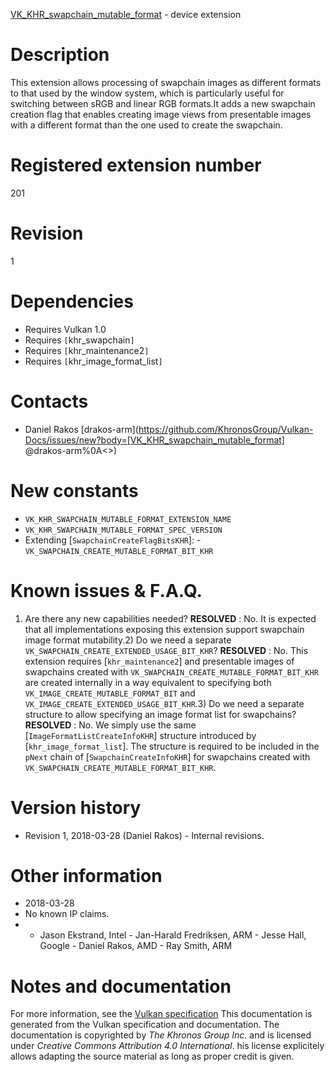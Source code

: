 [VK_KHR_swapchain_mutable_format](https://www.khronos.org/registry/vulkan/specs/1.3-extensions/man/html/VK_KHR_swapchain_mutable_format.html) - device extension

# Description
This extension allows processing of swapchain images as different formats to
that used by the window system, which is particularly useful for switching
between sRGB and linear RGB formats.It adds a new swapchain creation flag that enables creating image views from
presentable images with a different format than the one used to create the
swapchain.

# Registered extension number
201

# Revision
1

# Dependencies
- Requires Vulkan 1.0
- Requires `[`khr_swapchain`]`
- Requires `[`khr_maintenance2`]`
- Requires `[`khr_image_format_list`]`

# Contacts
- Daniel Rakos [drakos-arm](https://github.com/KhronosGroup/Vulkan-Docs/issues/new?body=[VK_KHR_swapchain_mutable_format] @drakos-arm%0A<<Here describe the issue or question you have about the VK_KHR_swapchain_mutable_format extension>>)

# New constants
- `VK_KHR_SWAPCHAIN_MUTABLE_FORMAT_EXTENSION_NAME`
- `VK_KHR_SWAPCHAIN_MUTABLE_FORMAT_SPEC_VERSION`
- Extending [`SwapchainCreateFlagBitsKHR`]:  - `VK_SWAPCHAIN_CREATE_MUTABLE_FORMAT_BIT_KHR`

# Known issues & F.A.Q.
1) Are there any new capabilities needed? **RESOLVED** : No.
It is expected that all implementations exposing this extension support
swapchain image format mutability.2) Do we need a separate `VK_SWAPCHAIN_CREATE_EXTENDED_USAGE_BIT_KHR`? **RESOLVED** : No.
This extension requires [`khr_maintenance2`] and presentable images of
swapchains created with `VK_SWAPCHAIN_CREATE_MUTABLE_FORMAT_BIT_KHR` are
created internally in a way equivalent to specifying both
`VK_IMAGE_CREATE_MUTABLE_FORMAT_BIT` and
`VK_IMAGE_CREATE_EXTENDED_USAGE_BIT_KHR`.3) Do we need a separate structure to allow specifying an image format list
for swapchains? **RESOLVED** : No.
We simply use the same [`ImageFormatListCreateInfoKHR`] structure
introduced by [`khr_image_format_list`].
The structure is required to be included in the `pNext` chain of
[`SwapchainCreateInfoKHR`] for swapchains created with
`VK_SWAPCHAIN_CREATE_MUTABLE_FORMAT_BIT_KHR`.

# Version history
- Revision 1, 2018-03-28 (Daniel Rakos)  - Internal revisions.

# Other information
* 2018-03-28
* No known IP claims.
*   - Jason Ekstrand, Intel  - Jan-Harald Fredriksen, ARM  - Jesse Hall, Google  - Daniel Rakos, AMD  - Ray Smith, ARM
# Notes and documentation
For more information, see the [Vulkan specification](https://www.khronos.org/registry/vulkan/specs/1.3-extensions/html/vkspec.html)
This documentation is generated from the Vulkan specification and documentation.
The documentation is copyrighted by *The Khronos Group Inc.* and is licensed under *Creative Commons Attribution 4.0 International*.
his license explicitely allows adapting the source material as long as proper credit is given.
        